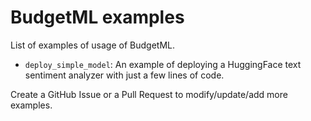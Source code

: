 # BudgetML examples
List of examples of usage of BudgetML.

* `deploy_simple_model`: An example of deploying a HuggingFace text sentiment analyzer with just a few lines of code.

Create a GitHub Issue or a Pull Request to modify/update/add more examples.